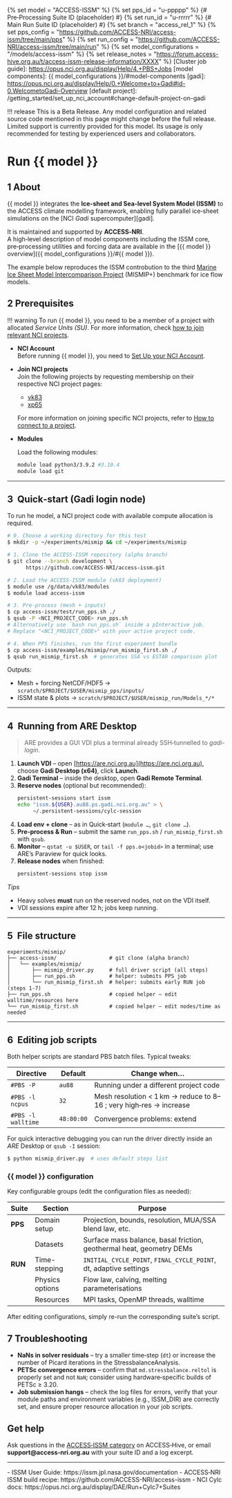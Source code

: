 {% set model = "ACCESS-ISSM" %}
{% set pps_id = "u-ppppp" %} {# Pre‑Processing Suite ID (placeholder) #}
{% set run_id = "u-rrrrr" %} {# Main Run Suite ID (placeholder) #}
{% set branch = "access_rel_1" %}
{% set pps_config = "https://github.com/ACCESS-NRI/access-issm/tree/main/pps" %}
{% set run_config = "https://github.com/ACCESS-NRI/access-issm/tree/main/run" %}
{% set model_configurations = "/models/access-issm" %}
{% set release_notes = "https://forum.access-hive.org.au/t/access-issm-release-information/XXXX" %}
[Cluster job guide]: https://opus.nci.org.au/display/Help/4.+PBS+Jobs
[model components]: {{ model_configurations }}/#model-components
[gadi]: https://opus.nci.org.au/display/Help/0.+Welcome+to+Gadi#id-0.WelcometoGadi-Overview
[default project]: /getting_started/set_up_nci_account#change-default-project-on-gadi

!!! release
    This is a Beta Release.
    Any model configuration and related source code mentioned in this page might change before the full release.
    Limited support is currently provided for this model. Its usage is only recommended for testing by experienced users and collaborators.

# Run {{ model }}

## 1 About

{{ model }} integrates the **Ice-sheet and Sea-level System Model (ISSM)** to the ACCESS climate modelling framework, enabling fully parallel ice‑sheet simulations on the [NCI _Gadi_ supercomputer][gadi].

It is maintained and supported by **ACCESS‑NRI**.  
A high‑level description of model components including the ISSM core, pre‑processing utilities and forcing data are available in the [{{ model }} overview]({{ model_configurations }}/#{{ model }}).

The example below reproduces the ISSM controbution to the third [Marine Ice Sheet Model Intercomparison Project](https://tc.copernicus.org/articles/14/2283/2020/) (MISMIP+) benchmark for ice flow models.

## 2 Prerequisites

!!! warning
    To run {{ model }}, you need to be a member of a project with allocated _Service Units (SU)_. For more information, check [how to join relevant NCI projects](/getting_started/set_up_nci_account#join-relevant-nci-projects).

- **NCI Account**<br>
    Before running {{ model }}, you need to [Set Up your NCI Account](/getting_started/set_up_nci_account).

- **Join NCI projects**<br>
    Join the following projects by requesting membership on their respective NCI project pages:

    - [vk83](https://my.nci.org.au/mancini/project/vk83/join)
    - [xp65](https://my.nci.org.au/mancini/project/xp65/join)

  For more information on joining specific NCI projects, refer to [How to connect to a project](https://opus.nci.org.au/display/Help/How+to+connect+to+a+project).

- **Modules**

  Load the following modules:

   ```bash
   module load python3/3.9.2 #3.10.4
   module load git
   ```

---

## 3  Quick‑start (Gadi login node)

To run he model, a NCI project code with available compute allocation is required.

```bash
# 0. Choose a working directory for this test
$ mkdir -p ~/experiments/mismip && cd ~/experiments/mismip

# 1. Clone the ACCESS-ISSM repository (alpha branch)
$ git clone --branch development \
      https://github.com/ACCESS-NRI/access-issm.git

# 2. Load the ACCESS-ISSM module (vk83 deployment)
$ module use /g/data/vk83/modules
$ module load access-issm

# 3. Pre-process (mesh + inputs)
$ cp access-issm/test/run_pps.sh ./
$ qsub -P <NCI_PROJECT_CODE> run_pps.sh
# Alternatively use `bash run_pps.sh` inside a pInteractive job.
# Replace "<NCI_PROJECT_CODE>" with your active project code.

# 4. When PPS finishes, run the first experiment bundle
$ cp access-issm/examples/mismip/run_mismip_first.sh ./
$ qsub run_mismip_first.sh  # generates SSA vs ESTAR comparison plot
```

Outputs:

- Mesh + forcing NetCDF/HDF5 → `scratch/$PROJECT/$USER/mismip_pps/inputs/`
- ISSM state & plots → `scratch/$PROJECT/$USER/mismip_run/Models_*/*`

---

## 4  Running from ARE Desktop

> ARE provides a GUI VDI plus a terminal already SSH‑tunnelled to *gadi-login*.

1. **Launch VDI** – open [https://are.nci.org.au](https://are.nci.org.au), choose **Gadi Desktop (x64)**, click **Launch**.
2. **Gadi Terminal** – inside the desktop, open **Gadi Remote Terminal**.
3. **Reserve nodes** (optional but recommended):
   ```bash
   persistent-sessions start issm
   echo "issm.${USER}.au88.ps.gadi.nci.org.au" > \
        ~/.persistent-sessions/cylc-session
   ```
4. **Load env + clone** – as in Quick‑start (`module …`, `git clone …`).
5. **Pre‑process & Run** – submit the same `run_pps.sh` / `run_mismip_first.sh` with `qsub`.
6. **Monitor** – `qstat -u $USER`, or `tail -f pps.o<jobid>` in a terminal; use ARE’s Paraview for quick looks.
7. **Release nodes** when finished:
   ```bash
   persistent-sessions stop issm
   ```

*Tips*

- Heavy solves **must** run on the reserved nodes, not on the VDI itself.
- VDI sessions expire after 12 h; jobs keep running.

---

## 5  File structure

```
experiments/mismip/
├── access-issm/                 # git clone (alpha branch)
│   └── examples/mismip/
│       ├── mismip_driver.py     # full driver script (all steps)
│       ├── run_pps.sh           # helper: submits PPS job
│       └── run_mismip_first.sh  # helper: submits early RUN job (steps 1‑7)
├── run_pps.sh                   # copied helper – edit walltime/resources here
└── run_mismip_first.sh          # copied helper – edit nodes/time as needed
```

---

## 6  Editing job scripts

Both helper scripts are standard PBS batch files.  Typical tweaks:

| Directive          | Default    | Change when…                                                       |
| ------------------ | ---------- | ------------------------------------------------------------------ |
| `#PBS -P`          | `au88`     | Running under a different project code                             |
| `#PBS -l ncpus`    | `32`       | Mesh resolution < 1 km → reduce to 8–16 ; very high‑res → increase |
| `#PBS -l walltime` | `48:00:00` | Convergence problems: extend                                       |

For quick interactive debugging you can run the driver directly inside an *ARE* Desktop or `qsub -I` session:

```bash
$ python mismip_driver.py  # uses default steps list
```

### {{ model }} configuration

Key configurable groups (edit the configuration files as needed):

| Suite | Section            | Purpose                                                              |
|-------|--------------------|----------------------------------------------------------------------|
| **PPS** | Domain setup      | Projection, bounds, resolution, MUA/SSA blend law, etc.             |
|        | Datasets          | Surface mass balance, basal friction, geothermal heat, geometry DEMs  |
| **RUN** | Time-stepping     | `INITIAL_CYCLE_POINT`, `FINAL_CYCLE_POINT`, dt, adaptive settings      |
|        | Physics options   | Flow law, calving, melting parameterisations                          |
|        | Resources         | MPI tasks, OpenMP threads, walltime                                   |

After editing configurations, simply re-run the corresponding suite’s script.

## 7 Troubleshooting

* **NaNs in solver residuals** – try a smaller time‑step (`dt`) or increase the number of Picard iterations in the StressbalanceAnalysis.
* **PETSc convergence errors** – confirm that `md.stressbalance.reltol` is properly set and not `NaN`; consider using hardware‑specific builds of PETSc ≥ 3.20.
* **Job submission hangs** – check the log files for errors, verify that your module paths and environment variables (e.g., ISSM_DIR) are correctly set, and ensure proper resource allocation in your job scripts.

## Get help

Ask questions in the [ACCESS‑ISSM category](https://forum.access-hive.org.au/c/cryosphere/access-issm/) on ACCESS‑Hive, or email **support@access‑nri.org.au** with your suite ID and a log excerpt.

---

<custom-references>
- ISSM User Guide: https://issm.jpl.nasa.gov/documentation
- ACCESS‑NRI ISSM build recipe: https://github.com/ACCESS-NRI/access-issm
- NCI Cylc docs: https://opus.nci.org.au/display/DAE/Run+Cylc7+Suites
</custom-references>
